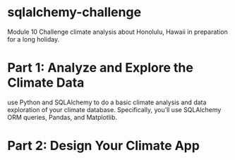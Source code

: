# sqlalchemy-challenge
Module 10 Challenge
climate analysis about Honolulu, Hawaii in preparation for a long holiday.
# Part 1: Analyze and Explore the Climate Data
use Python and SQLAlchemy to do a basic climate analysis and data exploration of your climate database. Specifically, you’ll use SQLAlchemy ORM queries, Pandas, and Matplotlib.
# Part 2: Design Your Climate App

